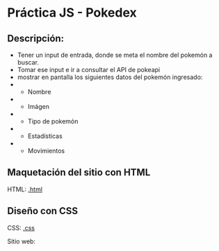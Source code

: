 # Práctica JS - Pokedex

## Descripción:
* Tener un input de entrada, donde se meta el nombre del pokemón a buscar.
* Tomar ese input e ir a consultar el API de pokeapi
* mostrar en pantalla los siguientes datos del pokemón ingresado:
* * Nombre
* * Imágen
* * Tipo de pokemón
* * Estadísticas
* * Movimientos

## Maquetación del sitio con HTML
HTML: [.html]()

## Diseño con CSS
CSS: [.css]()

Sitio web:
